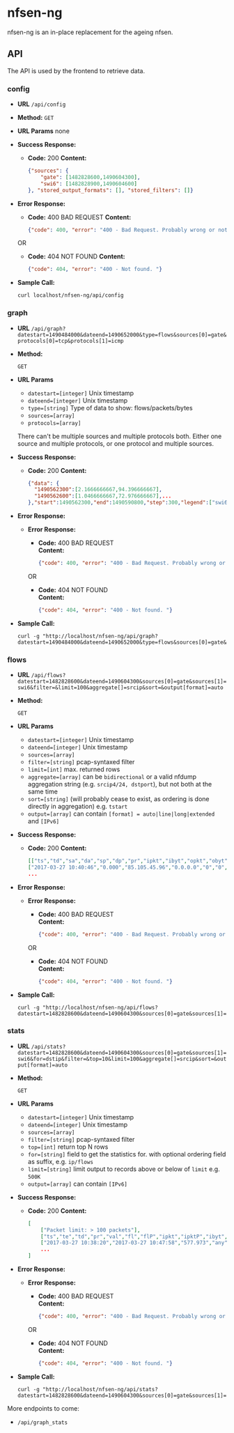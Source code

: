 # nfsen-ng
nfsen-ng is an in-place replacement for the ageing nfsen.

## API
The API is used by the frontend to retrieve data. 

### config
 * **URL**
    `/api/config`
 
 * **Method:**
    `GET`
   
 *  **URL Params**
     none
 
 * **Success Response:**
 
    * **Code:** 200 
     **Content:** 
        ```json
        {"sources": {
            "gate": [1482828600,1490604300], 
            "swi6": [1482828900,1490604600]
        }, "stored_output_formats": [], "stored_filters": []}
        ```
  
 * **Error Response:**
 
   * **Code:** 400 BAD REQUEST 
     **Content:** 
        ```json 
        {"code": 400, "error": "400 - Bad Request. Probably wrong or not enough arguments."}
        ```
    OR
 
    * **Code:** 404 NOT FOUND 
     **Content:** 
        ```json
        {"code": 404, "error": "400 - Not found. "}
        ```
 
 * **Sample Call:**
    ```Shell
    curl localhost/nfsen-ng/api/config
    ```
 
### graph
* **URL**
  `/api/graph?datestart=1490484000&dateend=1490652000&type=flows&sources[0]=gate&protocols[0]=tcp&protocols[1]=icmp`

* **Method:**
  
  `GET`
  
*  **URL Params**
    * `datestart=[integer]` Unix timestamp
    * `dateend=[integer]` Unix timestamp
    * `type=[string]` Type of data to show: flows/packets/bytes
    * `sources=[array]` 
    * `protocols=[array]`
    
    There can't be multiple sources and multiple protocols both. Either one source and multiple protocols, or one protocol and multiple sources.

* **Success Response:**
  
  * **Code:** 200
    **Content:** 
    ```json 
    {"data": {
      "1490562300":[2.1666666667,94.396666667],
      "1490562600":[1.0466666667,72.976666667],...
    },"start":1490562300,"end":1490590800,"step":300,"legend":["swi6_flows_tcp","gate_flows_tcp"]}
    ```
 
* **Error Response:**
  * **Error Response:**
  
    * **Code:** 400 BAD REQUEST <br />
      **Content:** 
        ```json
        {"code": 400, "error": "400 - Bad Request. Probably wrong or not enough arguments."}
        ```
  
     OR
  
    * **Code:** 404 NOT FOUND <br />
      **Content:** 
        ```json 
        {"code": 404, "error": "400 - Not found. "}
        ```

* **Sample Call:**

  ```Shell
  curl -g "http://localhost/nfsen-ng/api/graph?datestart=1490484000&dateend=1490652000&type=flows&sources[0]=gate&protocols[0]=tcp&protocols[1]=icmp"
  ```

### flows
* **URL**
  `/api/flows?datestart=1482828600&dateend=1490604300&sources[0]=gate&sources[1]=swi6&filter=&limit=100&aggregate[]=srcip&sort=&output[format]=auto`

* **Method:**
  
  `GET`
  
*  **URL Params**
    * `datestart=[integer]` Unix timestamp
    * `dateend=[integer]` Unix timestamp
    * `sources=[array]` 
    * `filter=[string]` pcap-syntaxed filter
    * `limit=[int]` max. returned rows
    * `aggregate=[array]` can be `bidirectional` or a valid nfdump aggregation string (e.g. `srcip4/24, dstport`), but not both at the same time
    * `sort=[string]` (will probably cease to exist, as ordering is done directly in aggregation) e.g. `tstart`
    * `output=[array]` can contain `[format] = auto|line|long|extended` and `[IPv6]` 

* **Success Response:**
  
  * **Code:** 200
    **Content:** 
    ```json 
    [["ts","td","sa","da","sp","dp","pr","ipkt","ibyt","opkt","obyt"],
    ["2017-03-27 10:40:46","0.000","85.105.45.96","0.0.0.0","0","0","","1","46","0","0"],
    ...
    ```
 
* **Error Response:**
  * **Error Response:**
  
    * **Code:** 400 BAD REQUEST <br />
      **Content:** 
        ```json
        {"code": 400, "error": "400 - Bad Request. Probably wrong or not enough arguments."}
        ```
  
     OR
  
    * **Code:** 404 NOT FOUND <br />
      **Content:** 
        ```json 
        {"code": 404, "error": "400 - Not found. "}
        ```

* **Sample Call:**

  ```Shell
  curl -g "http://localhost/nfsen-ng/api/flows?datestart=1482828600&dateend=1490604300&sources[0]=gate&sources[1]=swi6&filter=&limit=100&aggregate[]=srcip&sort=&output[format]=auto"
  ```

### stats
* **URL**
  `/api/stats?datestart=1482828600&dateend=1490604300&sources[0]=gate&sources[1]=swi6&for=dstip&filter=&top=10&limit=100&aggregate[]=srcip&sort=&output[format]=auto`

* **Method:**
  
  `GET`
  
*  **URL Params**
    * `datestart=[integer]` Unix timestamp
    * `dateend=[integer]` Unix timestamp
    * `sources=[array]` 
    * `filter=[string]` pcap-syntaxed filter
    * `top=[int]` return top N rows
    * `for=[string]` field to get the statistics for. with optional ordering field as suffix, e.g. `ip/flows`
    * `limit=[string]` limit output to records above or below of `limit` e.g. `500K`
    * `output=[array]` can contain `[IPv6]` 

* **Success Response:**
  
  * **Code:** 200
    **Content:** 
    ```json 
    [
        ["Packet limit: > 100 packets"],
        ["ts","te","td","pr","val","fl","flP","ipkt","ipktP","ibyt","ibytP","ipps","ipbs","ibpp"],
        ["2017-03-27 10:38:20","2017-03-27 10:47:58","577.973","any","193.5.80.180","673","2.7","676","2.5","56581","2.7","1","783","83"],
        ...
    ]
    ```
 
* **Error Response:**
  * **Error Response:**
  
    * **Code:** 400 BAD REQUEST <br />
      **Content:** 
        ```json
        {"code": 400, "error": "400 - Bad Request. Probably wrong or not enough arguments."}
        ```
  
     OR
  
    * **Code:** 404 NOT FOUND <br />
      **Content:** 
        ```json 
        {"code": 404, "error": "400 - Not found. "}
        ```

* **Sample Call:**

  ```Shell
  curl -g "http://localhost/nfsen-ng/api/stats?datestart=1482828600&dateend=1490604300&sources[0]=gate&sources[1]=swi6&for=dstip&filter=&top=10&limit=100&aggregate[]=srcip&sort=&output[format]=auto"
  ```

More endpoints to come:
* `/api/graph_stats`